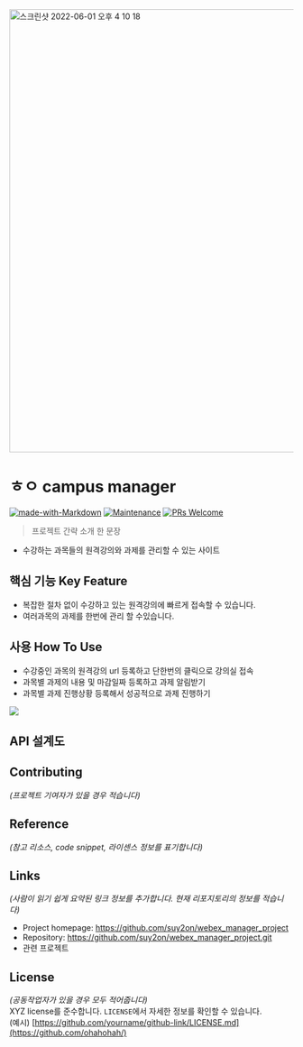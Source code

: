 
<img width="786" alt="스크린샷 2022-06-01 오후 4 10 18" src="https://user-images.githubusercontent.com/62363580/171348371-2bdacdbd-328f-40e6-8c94-8fbbb3a12378.png">

# ㅎㅇ campus manager
[![made-with-Markdown](https://img.shields.io/badge/Made%20with-Markdown-1f425f.svg)](http://commonmark.org)
[![Maintenance](https://img.shields.io/badge/Maintained%3F-yes-green.svg)](https://github.com/ohahohah/readme-template/graphs/commit-activity) 
[![PRs Welcome](https://img.shields.io/badge/PRs-welcome-brightgreen.svg?style=flat-square)](http://makeapullrequest.com)

> 프로젝트 간략 소개 한 문장 
- 수강하는 과목들의 원격강의와 과제를 관리할 수 있는 사이트
## 핵심 기능  Key Feature
- 복잡한 절차 없이 수강하고 있는 원격강의에 빠르게 접속할 수 있습니다.
- 여러과목의 과제를 한번에 관리 할 수있습니다.

## 사용 How To Use
- 수강중인 과목의 원격강의 url 등록하고 단한번의 클릭으로 강의실 접속
- 과목별 과제의 내용 및 마감일짜 등록하고 과제 알림받기
- 과목별 과제 진행상황 등록해서 성공적으로 과제 진행하기

![](header.png)

## API 설계도 ##

## Contributing
*(프로젝트 기여자가 있을 경우 적습니다)*

## Reference
*(참고 리소스,  code snippet, 라이센스 정보를 표기합니다)*

## Links
*(사람이 읽기 쉽게 요약된 링크 정보를 추가합니다. 현재 리포지토리의 정보를 적습니다)*
- Project homepage: https://github.com/suy2on/webex_manager_project
- Repository: https://github.com/suy2on/webex_manager_project.git
- 관련 프로젝트
   
## License
*(공동작업자가 있을 경우 모두 적어줍니다)*  
XYZ license를 준수합니다. ``LICENSE``에서 자세한 정보를 확인할 수 있습니다.  
(예시) [https://github.com/yourname/github-link/LICENSE.md](https://github.com/ohahohah/)
